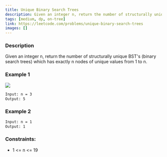 ```yaml
---
title: Unique Binary Search Trees
description: Given an integer n, return the number of structurally unique BST's (binary search trees) which has exactly n nodes of unique values from 1 to n.
tags: [medium, dp, on-tree]
link: https://leetcode.com/problems/unique-binary-search-trees
images: []
---
```


### Description

Given an integer n, return the number of structurally unique BST's (binary search trees) which has exactly n nodes of unique values from 1 to n.

 

### Example 1

![](https://assets.leetcode.com/uploads/2021/01/18/uniquebstn3.jpg)

```bash
Input: n = 3
Output: 5
```

### Example 2

```bash
Input: n = 1
Output: 1
```

### Constraints:

- 1 <= n <= 19

